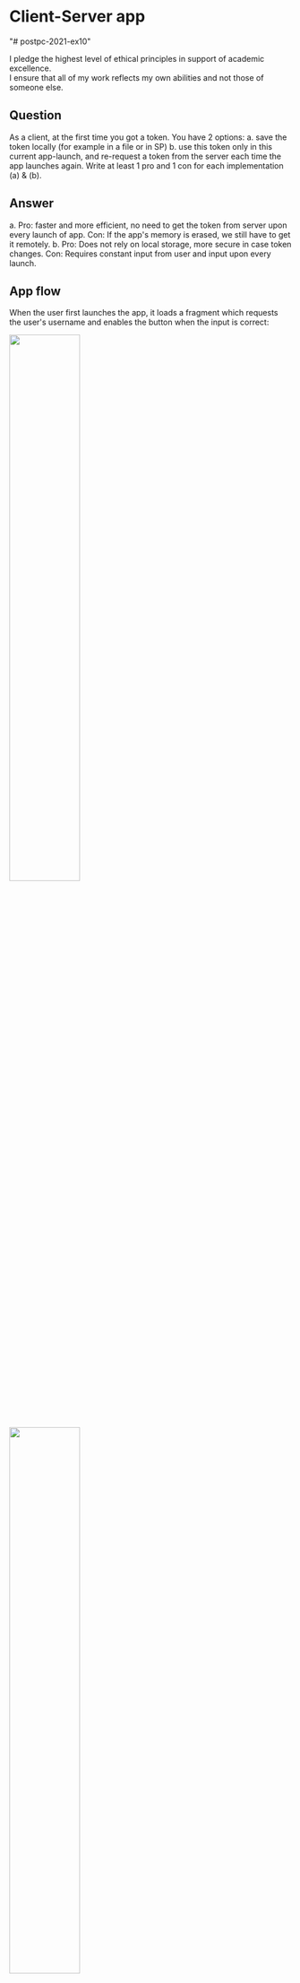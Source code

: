 
# Client-Server app

"# postpc-2021-ex10" 

I pledge the highest level of ethical principles in support of academic excellence.  
I ensure that all of my work reflects my own abilities and not those of someone else.

## Question
As a client, at the first time you got a token. You have 2 options:
a. save the token locally (for example in a file or in SP)
b. use this token only in this current app-launch, and re-request a token from the server each time the app launches again.
Write at least 1 pro and 1 con for each implementation (a) & (b).
## Answer
a. Pro: faster and more efficient, no need to get the token from server upon every launch of app.
   Con: If the app's memory is erased, we still have to get it remotely.
b. Pro: Does not rely on local storage, more secure in case token changes.
   Con: Requires constant input from user and input upon every launch.
   

## App flow
When the user first launches the app, it loads a fragment which requests the user's username and enables the button when the input is correct:

<img src="screenshots/step_1_a.png" width="50%" height="50%"> 
<img src="screenshots/step_1_b.png" width="50%" height="50%">

Upon click on the button,the app shows a circular progress indicator until the token response from the server was received:

<img src="screenshots/step_1_c.png" width="50%" height="50%">

Once the token arrived, the app navigates forward to a fragment which displays the user's info.
If the app was already launched in the past, it has a saved token in SharedPreferences and will navigate directly into this fragment upon
subsequent launches.

<img src="screenshots/step_2_a.png" width="50%" height="50%">

If the user clicks on the edit button, the app navigates to a fragment which enables him to edit his current "pretty_name" and image:

<img src="screenshots/step_3_a.png" width="50%" height="50%"> <img src="screenshots/step_3_b.png" width="50%" height="50%">

Upon successful edit and POST to the server, the app navigates back to the previous fragment, which is now showing the most updated information:

<img src="screenshots/step_3_c.png" width="50%" height="50%">

